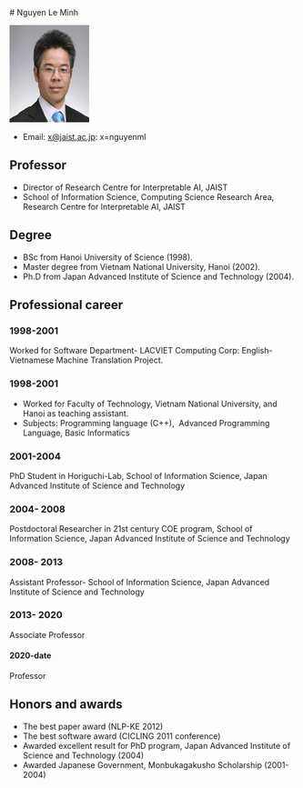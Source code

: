 <markdown>
# Nguyen Le Minh

![Image](/img/prof.jpg)
- Email: x@jaist.ac.jp: x=nguyenml

## Professor 
- Director of Research Centre for Interpretable AI, JAIST
- School of Information Science, Computing Science Research Area, Research Centre for Interpretable AI, JAIST
## Degree
- BSc from Hanoi University of Science (1998).
- Master degree from Vietnam National University, Hanoi (2002).
- Ph.D from Japan Advanced Institute of Science and Technology (2004).

## Professional career
### 1998-2001
Worked for Software Department- LACVIET Computing Corp: English-Vietnamese Machine Translation Project.
### 1998-2001
- Worked for Faculty of Technology, Vietnam National University, and Hanoi as teaching assistant.
- Subjects: Programming language (C++),  Advanced Programming Language, Basic Informatics
### 2001-2004
PhD Student in Horiguchi-Lab, School of Information Science, Japan Advanced Institute of Science and Technology
### 2004- 2008
Postdoctoral Researcher in 21st century COE program, School of Information Science, Japan Advanced Institute of Science and Technology
### 2008- 2013
Assistant Professor- School of Information Science, Japan Advanced Institute of Science and Technology
### 2013- 2020
Associate Professor

#### 2020-date
  Professor 
## Honors and awards

- The best paper award (NLP-KE 2012)
 
- The best software award (CICLING 2011 conference)
 
- Awarded excellent result for PhD program, Japan Advanced Institute of Science and Technology (2004)
 
- Awarded Japanese Government, Monbukagakusho Scholarship (2001-2004)
 
</markdown>
